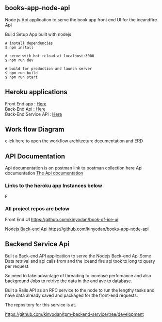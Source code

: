 ## books-app-node-api

Node js Api application to serve the book app front end UI for the iceandfire Api

Build Setup
App built with nodejs
```
# install dependencies
$ npm install

# serve with hot reload at localhost:3000
$ npm run dev

# build for production and launch server
$ npm run build
$ npm run start
```

## Heroku applications 
Front End app : <a href="https://book-of-ice-tpm.herokuapp.com"> Here</a></br>
Back-End Api : <a href="https://topupmama-bcknd-main.herokuapp.com"> Here</a></br>
Back-End Service APi : <a href="https://topupmama-bcknd-service.herokuapp.com/"> Here</a>

## Work flow Diagram
click here to open the workflow architecture documentation and ERD

## API Documentation
Api documentation is on postman link to postman collection here Api documentation
<a href="https://www.postman.com/lunar-crescent-756083/workspace/my-workspace/request/21024605-98348242-b79d-4993-ba48-f7fe9f2c23b1">
 The Api documentation
</a>
### Links to the heroku app Instances below
 F
### All project repos are below
Front End UI https://github.com/kinyodan/book-of-ice-ui

Nodejs Back-end Api https://github.com/kinyodan/books-app-node-api

## Backend Service Api

Built a Back-end API applicatiion to serve the Nodejs Back-end Api.Some Data retrival and api calls from and the Iceand fire api took to long to query per request.

So need to take advantage of threading to increase perfomance and also background Jobs to retrive the data in the and ave to database.

Built a Rails API as an RPC service to the node to run the lengthy tasks and have data already saved and packaged for the front-end requests.

The repository for this service is at.

https://github.com/kinyodan/tpm-backend-service/tree/development

